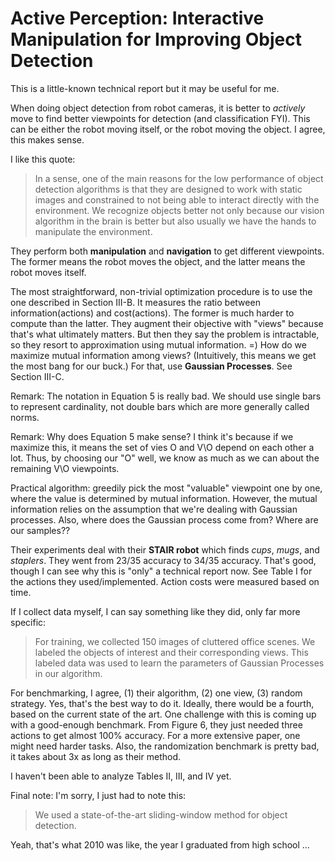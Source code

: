# Active Perception: Interactive Manipulation for Improving Object Detection

This is a little-known technical report but it may be useful for me.

When doing object detection from robot cameras, it is better to *actively* move
to find better viewpoints for detection (and classification FYI). This can be
either the robot moving itself, or the robot moving the object. I agree, this
makes sense.

I like this quote:

> In a sense, one of the main reasons for the low performance of object
> detection algorithms is that they are designed to work with static images and
> constrained to not being able to interact directly with the environment. We
> recognize objects better not only because our vision algorithm in the brain is
> better but also usually we have the hands to manipulate the environment.

They perform both **manipulation** and **navigation** to get different
viewpoints. The former means the robot moves the object, and the latter means
the robot moves itself.

The most straightforward, non-trivial optimization procedure is to use the one
described in Section III-B. It measures the ratio between information(actions)
and cost(actions). The former is much harder to compute than the latter. They
augment their objective with "views" because that's what ultimately matters. But
then they say the problem is intractable, so they resort to approximation using
mutual information. =) How do we maximize mutual information among views?
(Intuitively, this means we get the most bang for our buck.) For that, use
**Gaussian Processes**. See Section III-C.

Remark: The notation in Equation 5 is really bad. We should use single bars to
represent cardinality, not double bars which are more generally called norms.

Remark: Why does Equation 5 make sense? I think it's because if we maximize
this, it means the set of vies O and V\O depend on each other a lot. Thus, by
choosing our "O" well, we know as much as we can about the remaining V\O
viewpoints.

Practical algorithm: greedily pick the most "valuable" viewpoint one by one,
where the value is determined by mutual information.  However, the mutual
information relies on the assumption that we're dealing with Gaussian processes.
Also, where does the Gaussian process come from? Where are our samples??

Their experiments deal with their **STAIR robot** which finds *cups*, *mugs*,
and *staplers*. They went from 23/35 accuracy to 34/35 accuracy. That's good,
though I can see why this is "only" a technical report now. See Table I for the
actions they used/implemented. Action costs were measured based on time.

If I collect data myself, I can say something like they did, only far more
specific:

> For training, we collected 150 images of cluttered office scenes. We labeled
> the objects of interest and their corresponding views. This labeled data was
> used to learn the parameters of Gaussian Processes in our algorithm.

For benchmarking, I agree, (1) their algorithm, (2) one view, (3) random
strategy. Yes, that's the best way to do it. Ideally, there would be a fourth,
based on the current state of the art. One challenge with this is coming up with
a good-enough benchmark. From Figure 6, they just needed three actions to get
almost 100% accuracy. For a more extensive paper, one might need harder tasks.
Also, the randomization benchmark is pretty bad, it takes about 3x as long as
their method.

I haven't been able to analyze Tables II, III, and IV yet.

Final note: I'm sorry, I just had to note this:

> We used a state-of-the-art sliding-window method for object detection.

Yeah, that's what 2010 was like, the year I graduated from high school ...
